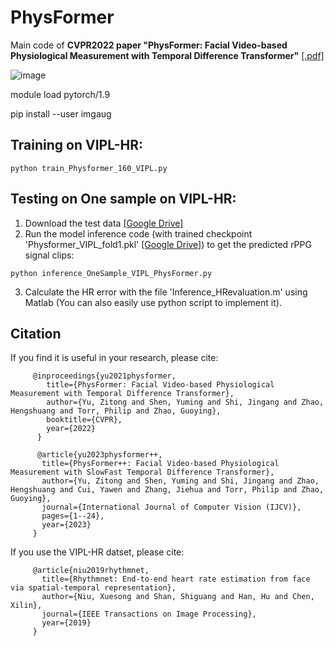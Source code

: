 # PhysFormer
Main code of **CVPR2022 paper "PhysFormer: Facial Video-based Physiological Measurement with Temporal Difference Transformer"**    [[.pdf]](https://arxiv.org/pdf/2111.12082.pdf)   

![image](https://github.com/ZitongYu/PhysFormer/blob/main/framework.png)  

module load pytorch/1.9

pip install --user imgaug

Training on VIPL-HR:
-----

```
python train_Physformer_160_VIPL.py
```

Testing on One sample on VIPL-HR:
----
1. Download the test data [[Google Drive]](https://drive.google.com/file/d/1n1TpMQfU-OkZdJglEJyFp-vGo9JXbgsT/view?usp=sharing)   
2. Run the model inference code (with trained checkpoint 'Physformer_VIPL_fold1.pkl' [[Google Drive]](https://drive.google.com/file/d/1jBSbM88fA-beaoVi8ILFyL0SvVVMA9c9/view?usp=sharing)) to get the predicted rPPG signal clips:
```
python inference_OneSample_VIPL_PhysFormer.py
```
3. Calculate the HR error with the file 'Inference_HRevaluation.m' using Matlab (You can also easily use python script to implement it). 


Citation
------- 
If you find it is useful in your research, please cite:  
         
         @inproceedings{yu2021physformer,
            title={PhysFormer: Facial Video-based Physiological Measurement with Temporal Difference Transformer},
            author={Yu, Zitong and Shen, Yuming and Shi, Jingang and Zhao, Hengshuang and Torr, Philip and Zhao, Guoying},
            booktitle={CVPR},
            year={2022}
          }
          
          @article{yu2023physformer++,
           title={PhysFormer++: Facial Video-based Physiological Measurement with SlowFast Temporal Difference Transformer},
           author={Yu, Zitong and Shen, Yuming and Shi, Jingang and Zhao, Hengshuang and Cui, Yawen and Zhang, Jiehua and Torr, Philip and Zhao, Guoying},
           journal={International Journal of Computer Vision (IJCV)},
           pages={1--24},
           year={2023}
         }

If you use the VIPL-HR datset, please cite:  
         
         @article{niu2019rhythmnet,
           title={Rhythmnet: End-to-end heart rate estimation from face via spatial-temporal representation},
           author={Niu, Xuesong and Shan, Shiguang and Han, Hu and Chen, Xilin},
           journal={IEEE Transactions on Image Processing},
           year={2019}
         }
